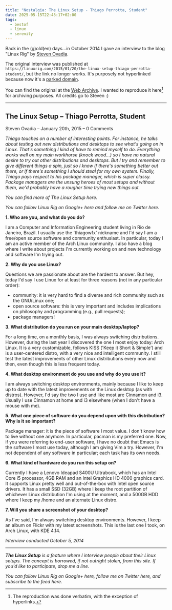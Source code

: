 ```yaml
---
title: "Nostalgia: The Linux Setup - Thiago Perrotta, Student"
date: 2025-05-15T22:43:17+02:00
tags:
  - bestof
  - linux
  - serenity
---
```


Back in the (g)old(en) days...in October 2014 I gave an interview to the blog
"Linux Rig" by [Steven Ovadia](https://steven.ovadia.org/).

The original interview was published at
`https://linuxrig.com/2015/01/20/the-linux-setup-thiago-perrotta-student/`, but
the link no longer works. It's purposely not hyperlinked because now it's a
[parked domain](https://en.wikipedia.org/wiki/Domain_parking).

You can find the original at the [Web
Archive](https://web.archive.org/web/20180527155224/https://linuxrig.com/2015/01/20/the-linux-setup-thiago-perrotta-student/).
I wanted to reproduce it here[^1] for archiving purposes. All credits go to Steven
:)

[^1]: The reproduction was done verbatim, with the exception of hyperlinks.

- - -

## The Linux Setup – Thiago Perrotta, Student

Steven Ovadia – January 20th, 2015 – 0 Comments

_Thiago touches on a number of interesting points. For instance, he talks about
testing out new distributions and desktops to see what's going on in Linux.
That's something I kind of have to remind myself to do. Everything works well on
my main workhorse (knock wood…) so I have no natural desire to try out other
distributions and desktops. But I try and remember to give different things a
spin, just so I know if there's something better out there, or if there's
something I should steal for my own system. Finally, Thiago pays respect to his
package manager, which is super classy. Package managers are the unsung heroes
of most setups and without them, we'd probably have a rougher time trying new
things out._

_You can find more of The Linux Setup here._

_You can follow Linux Rig on Google+ here and follow me on Twitter here._

**1. Who are you, and what do you do?**

I am a Computer and Information Engineering student living in Rio de Janeiro,
Brazil. I usually use the 'thiagowfx' nickname and I'd say I am a
free/open source software and community enthusiast. In particular, today I am an
active member of the Arch Linux community. I also have a blog where I write
about projects I'm currently working on and new technology and software I'm
trying out.

**2. Why do you use Linux?**

Questions we are passionate about are the hardest to answer. But hey, today I'd say I use Linux for at least for three reasons (not in any particular order):

- community: it is very hard to find a diverse and rich community such as the
  GNU/Linux one;
- open source software: this is very important and includes implications on
  philosophy and programming (e.g., pull requests);
- package managers!

**3. What distribution do you run on your main desktop/laptop?**

For a long time, on a monthly basis, I was always switching distributions.
However, during the last year I discovered the one I most enjoy today: Arch
Linux. It is a very customizable, follows KISS ('Keep it Short & Simple') and is
a user-centered distro, with a very nice and intelligent community. I still test
the latest improvements of other Linux distributions every now and then, even
though this is less frequent today.

**4. What desktop environment do you use and why do you use it?**

I am always switching desktop environments, mainly because I like to keep up to
date with the latest improvements on the Linux desktop (as with distros).
However, I'd say the two I use and like most are Cinnamon and i3. Usually I use
Cinnamon at home and i3 elsewhere (when I don't have a mouse with me).

**5. What one piece of software do you depend upon with this distribution? Why is it so important?**

Package manager: it is the piece of software I most value. I don't know how to
live without one anymore. In particular, pacman is my preferred one. Now, if you
were referring to end-user software, I have no doubt that Emacs is the software
I most use today, although I am giving Vim a try. However, I'm not dependent of
any software in particular; each task has its own needs.

**6. What kind of hardware do you run this setup on?**

Currently I have a Lenovo Ideapad S400U Ultrabook, which has an Intel Core i5
processor, 4GB RAM and an Intel Graphics HD 4000 graphics card. It
supports Linux pretty well and out-of-the-box with Intel open source drivers. It
has a small SSD (32GB) where I keep the root partition of whichever Linux
distribution I'm using at the moment, and a 500GB HDD where I keep my /home and
an alternate Linux distro.

**7. Will you share a screenshot of your desktop?**

As I've said, I'm always switching desktop environments. However, I keep an
album on Flickr with my latest screenshots.  This is the last one I
took, on Arch Linux, with KDE 4.14.

_Interview conducted October 5, 2014_

- - -

_**The Linux Setup** is a feature where I interview people about their Linux
setups. The concept is borrowed, if not outright stolen, from this site. If
you'd like to participate, drop me a line._

_You can follow Linux Rig on Google+ here, follow me on Twitter here, and subscribe to the feed here._
